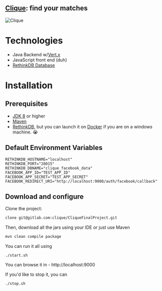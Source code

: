 [Clique](https://clique.hagever.com): find your matches
-------------------------

![Clique](https://clique.hagever.com/logo.png)

# Technologies
- Java Backend w/[Vert.x](http://vertx.io)
- JavaScript front end (duh)
- [RethinkDB Database](http://rethinkdb.com)

# Installation
## Prerequisites
- [JDK 8](https://java.com/en/download/) or higher
- [Maven](https://maven.apache.org/)
- [RethinkDB](http://www.rethinkdb.com), but you can launch it on [Docker](http://docker.io) if you are on a windows machine. :sob:

## Default Environment Variables
    RETHINKDB_HOSTNAME="localhost"
    RETHINKDB_PORT="28015"
    RETHINKDB_DBNAME="clique_facebook_data"
    FACEBOOK_APP_ID="TEST_APP_ID"
    FACEBOOK_APP_SECRET="TEST_APP_SECRET"
    FACEBOOK_REDIRECT_URI="http://localhost:9000/auth/facebook/callback"

## Download and configure
Clone the project:

```bash
clone git@gitlab.com:clique/CliqueFinalProject.git
```

Then, download all the jars using your IDE or just use Maven

```bash
mvn clean compile package
```

You can run it all using

```
./start.sh
```

You can browse it in - http://localhost:9000

If you'd like to stop it, you can

```
./stop.sh
```

